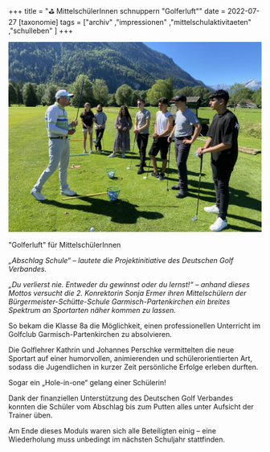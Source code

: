 +++
title = "⛳ MittelschülerInnen schnuppern \"Golferluft\""
date = 2022-07-27
[taxonomie]
tags = ["archiv" ,"impressionen" ,"mittelschulaktivitaeten" ,"schulleben" ]
+++

![](images/IMG_9185-1-1024x768.jpg)

"Golferluft" für MittelschülerInnen

_„Abschlag Schule“ – lautete die Projektinitiative des Deutschen Golf Verbandes._

_„Du verlierst nie. Entweder du gewinnst oder du lernst!“ – anhand dieses Mottos versucht die 2. Konrektorin Sonja Ermer ihren Mittelschülern der Bürgermeister-Schütte-Schule Garmisch-Partenkirchen ein breites Spektrum an Sportarten näher kommen zu lassen._

So bekam die Klasse 8a die Möglichkeit, einen professionellen Unterricht im Golfclub Garmisch-Partenkirchen zu absolvieren.

Die Golflehrer Kathrin und Johannes Perschke vermittelten die neue Sportart auf einer humorvollen, animierenden und schülerorientierten Art, sodass die Jugendlichen in kurzer Zeit persönliche Erfolge erleben durften.

Sogar ein „Hole-in-one“ gelang einer Schülerin!

Dank der finanziellen Unterstützung des Deutschen Golf Verbandes konnten die Schüler vom Abschlag bis zum Putten alles unter Aufsicht der Trainer üben.

Am Ende dieses Moduls waren sich alle Beteiligten einig – eine Wiederholung muss unbedingt im nächsten Schuljahr stattfinden.
